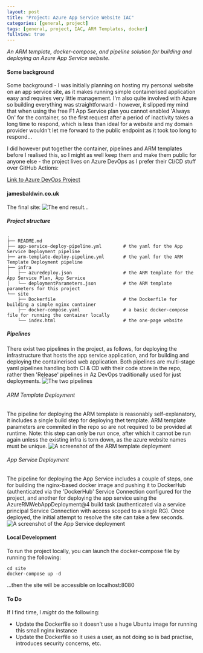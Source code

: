 ```yaml
---
layout: post
title: "Project: Azure App Service Website IAC"
categories: [general, project]
tags: [general, project, IAC, ARM Templates, docker]
fullview: true
---
```


_An ARM template, docker-compose, and pipeline solution for building and deploying an Azure App Service website._

#### Some background
Some background - I was initially planning on hosting my personal website on an app service site, as it makes running simple containerised application easy and requires very little management. I'm also quite involved with Azure so building everything was straightforward - however, it slipped my mind that when using the free F1 App Service plan you cannot enabled 'Always On' for the container, so the first request after a period of inactivity takes a long time to respond, which is less than ideal for a website and my domain provider wouldn't let me forward to the public endpoint as it took too long to respond...

I did however put together the container, pipelines and ARM templates before I realised this, so I might as well keep them and make them public for anyone else - the project lives on Azure DevOps as I prefer their CI/CD stuff over GitHub Actions:


[Link to Azure DevOps Project](https://dev.azure.com/jimmyjamesbaldwin/_git/jamesbaldwin.co.uk?path=%2FREADME.md)
#### jamesbaldwin.co.uk
The final site:
![The end result...](https://i.imgur.com/FV1zWhG.png)

##### Project structure
```
.
├── README.md
├── app-service-deploy-pipeline.yml        # the yaml for the App Service Deployment pipeline
├── arm-template-deploy-pipeline.yml       # the yaml for the ARM Template Deployment pipeline
├── infra
│   ├── azuredeploy.json                   # the ARM template for the App Service Plan, App Service
│   └── deploymentParameters.json          # the ARM template parameters for this project
└── site
    ├── Dockerfile                         # the Dockerfile for building a simple nginx container
    ├── docker-compose.yaml                # a basic docker-compose file for running the container locally
    └── index.html                         # the one-page website
```

##### Pipelines
There exist two pipelines in the project, as follows, for deploying the infrastructure that hosts the app service application, and for building and deploying the containerised web application. Both pipelines are multi-stage yaml pipelines handling both CI & CD with their code store in the repo, rather then 'Release' pipelines in Az DevOps traditionally used for just deployments.
![The two pipelines](https://i.imgur.com/qOeuzmS.png)

###### ARM Template Deployment
The pipeline for deploying the ARM template is reasonably self-explanatory, it includes a single build step for deploying thet template. ARM template parameters are commited in the repo so are not required to be provided at runtime. Note: this step can only be run once, after which it cannot be run again unless the existing infra is torn down, as the azure website names must be unique.
![A screenshot of the ARM template deployment](https://i.imgur.com/XX65XBG.png)


###### App Service Deployment
The pipeline for deploying the App Service includes a couple of steps, one for building the nginx-based docker image and pushing it to DockerHub (authenticated via the 'DockerHub' Service Connection configured for the project, and another for deploying the app service using the AzureRMWebAppDeployment@4 build task (authenticated via a service principal Service Connection with access scoped to a single RG). Once deployed, the initial attempt to resolve the site can take a few seconds.
![A screenshot of the App Service deployment](https://i.imgur.com/Yw5PNFs.png)

#### Local Development
To run the project locally, you can launch the docker-compose file by running the following:
```
cd site
docker-compose up -d
```
...then the site will be accessible on localhost:8080

#### To Do
If I find time, I _might_ do the following:
* Update the Dockerfile so it doesn't use a huge Ubuntu image for running this small nginx instance
* Update the Dockerfile so it uses a user, as not doing so is bad practise, introduces security concerns, etc.